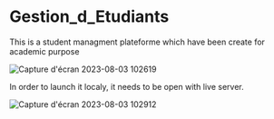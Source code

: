 # Gestion_d_Etudiants

This is a student managment plateforme which have been create for academic purpose

![Capture d'écran 2023-08-03 102619](https://github.com/mArnaud002/Gestion_d_Etudiants/assets/92898929/82f77926-8109-4607-b206-76952c050c92)

In order to launch it localy, it needs to be open with live server.

![Capture d'écran 2023-08-03 102912](https://github.com/mArnaud002/Gestion_d_Etudiants/assets/92898929/51144241-da99-46db-a76d-28f32a17f648)
